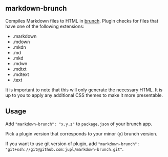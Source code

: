 ## markdown-brunch
Compiles Markdown files to HTML in [brunch](http://brunch.io). Plugin checks for files that have one of the following extensions:

- .markdown
- .mdown
- .mkdn
- .md
- .mkd
- .mdwn
- .mdtxt
- .mdtext
- .text

It is important to note that this will only generate the necessary HTML. It is up to you to apply any additional CSS themes to make it more presentable.

## Usage
Add `"markdown-brunch": "x.y.z"` to `package.json` of your brunch app.

Pick a plugin version that corresponds to your minor (y) brunch version.

If you want to use git version of plugin, add
`"markdown-brunch": "git+ssh://git@github.com:jupl/markdown-brunch.git"`.